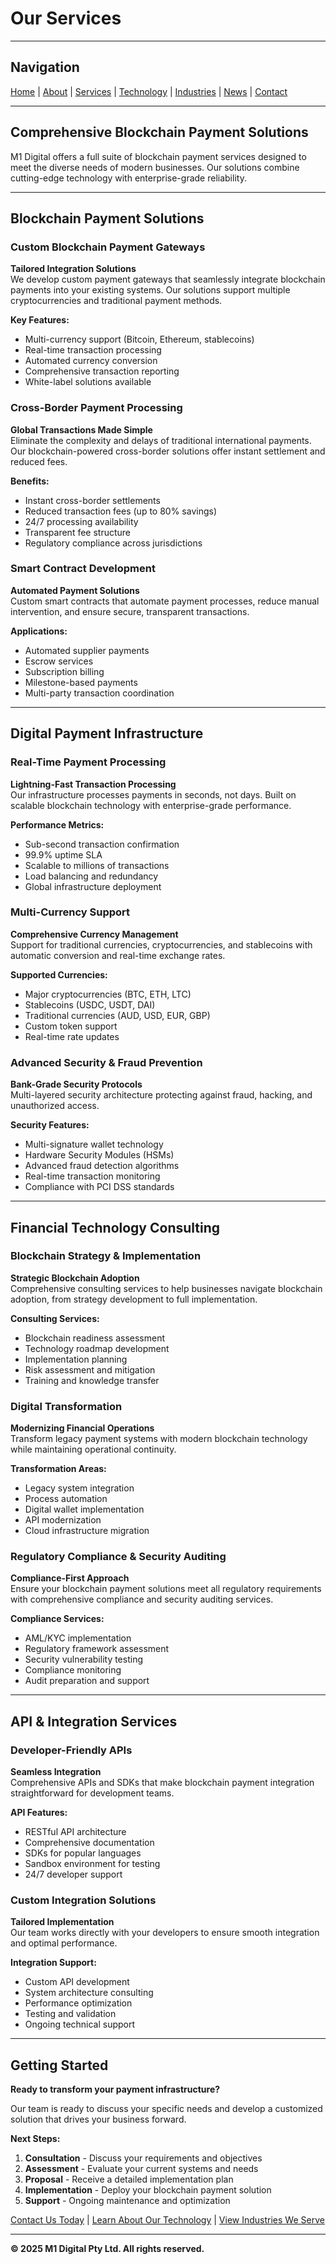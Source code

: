 # Our Services

---

## Navigation
[Home](index.html) | [About](about.html) | [Services](services.html) | [Technology](technology.html) | [Industries](industries.html) | [News](news.html) | [Contact](contact.html)

---

## Comprehensive Blockchain Payment Solutions

M1 Digital offers a full suite of blockchain payment services designed to meet the diverse needs of modern businesses. Our solutions combine cutting-edge technology with enterprise-grade reliability.

---

## Blockchain Payment Solutions

### Custom Blockchain Payment Gateways
**Tailored Integration Solutions**  
We develop custom payment gateways that seamlessly integrate blockchain payments into your existing systems. Our solutions support multiple cryptocurrencies and traditional payment methods.

**Key Features:**
- Multi-currency support (Bitcoin, Ethereum, stablecoins)
- Real-time transaction processing
- Automated currency conversion
- Comprehensive transaction reporting
- White-label solutions available

### Cross-Border Payment Processing
**Global Transactions Made Simple**  
Eliminate the complexity and delays of traditional international payments. Our blockchain-powered cross-border solutions offer instant settlement and reduced fees.

**Benefits:**
- Instant cross-border settlements
- Reduced transaction fees (up to 80% savings)
- 24/7 processing availability
- Transparent fee structure
- Regulatory compliance across jurisdictions

### Smart Contract Development
**Automated Payment Solutions**  
Custom smart contracts that automate payment processes, reduce manual intervention, and ensure secure, transparent transactions.

**Applications:**
- Automated supplier payments
- Escrow services
- Subscription billing
- Milestone-based payments
- Multi-party transaction coordination

---

## Digital Payment Infrastructure

### Real-Time Payment Processing
**Lightning-Fast Transaction Processing**  
Our infrastructure processes payments in seconds, not days. Built on scalable blockchain technology with enterprise-grade performance.

**Performance Metrics:**
- Sub-second transaction confirmation
- 99.9% uptime SLA
- Scalable to millions of transactions
- Load balancing and redundancy
- Global infrastructure deployment

### Multi-Currency Support
**Comprehensive Currency Management**  
Support for traditional currencies, cryptocurrencies, and stablecoins with automatic conversion and real-time exchange rates.

**Supported Currencies:**
- Major cryptocurrencies (BTC, ETH, LTC)
- Stablecoins (USDC, USDT, DAI)
- Traditional currencies (AUD, USD, EUR, GBP)
- Custom token support
- Real-time rate updates

### Advanced Security & Fraud Prevention
**Bank-Grade Security Protocols**  
Multi-layered security architecture protecting against fraud, hacking, and unauthorized access.

**Security Features:**
- Multi-signature wallet technology
- Hardware Security Modules (HSMs)
- Advanced fraud detection algorithms
- Real-time transaction monitoring
- Compliance with PCI DSS standards

---

## Financial Technology Consulting

### Blockchain Strategy & Implementation
**Strategic Blockchain Adoption**  
Comprehensive consulting services to help businesses navigate blockchain adoption, from strategy development to full implementation.

**Consulting Services:**
- Blockchain readiness assessment
- Technology roadmap development
- Implementation planning
- Risk assessment and mitigation
- Training and knowledge transfer

### Digital Transformation
**Modernizing Financial Operations**  
Transform legacy payment systems with modern blockchain technology while maintaining operational continuity.

**Transformation Areas:**
- Legacy system integration
- Process automation
- Digital wallet implementation
- API modernization
- Cloud infrastructure migration

### Regulatory Compliance & Security Auditing
**Compliance-First Approach**  
Ensure your blockchain payment solutions meet all regulatory requirements with comprehensive compliance and security auditing services.

**Compliance Services:**
- AML/KYC implementation
- Regulatory framework assessment
- Security vulnerability testing
- Compliance monitoring
- Audit preparation and support

---

## API & Integration Services

### Developer-Friendly APIs
**Seamless Integration**  
Comprehensive APIs and SDKs that make blockchain payment integration straightforward for development teams.

**API Features:**
- RESTful API architecture
- Comprehensive documentation
- SDKs for popular languages
- Sandbox environment for testing
- 24/7 developer support

### Custom Integration Solutions
**Tailored Implementation**  
Our team works directly with your developers to ensure smooth integration and optimal performance.

**Integration Support:**
- Custom API development
- System architecture consulting
- Performance optimization
- Testing and validation
- Ongoing technical support

---

## Getting Started

**Ready to transform your payment infrastructure?**

Our team is ready to discuss your specific needs and develop a customized solution that drives your business forward.

**Next Steps:**
1. **Consultation** - Discuss your requirements and objectives
2. **Assessment** - Evaluate your current systems and needs
3. **Proposal** - Receive a detailed implementation plan
4. **Implementation** - Deploy your blockchain payment solution
5. **Support** - Ongoing maintenance and optimization

[Contact Us Today](contact.html) | [Learn About Our Technology](technology.html) | [View Industries We Serve](industries.html)

---

**© 2025 M1 Digital Pty Ltd. All rights reserved.**